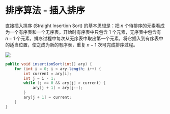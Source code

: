 # 排序算法 - 插入排序

直接插入排序 (Straight Insertion Sort) 的基本思想是：把 $n$ 个待排序的元素看成为一个有序表和一个无序表。开始时有序表中只包含 $1$ 个元素，无序表中包含有 $n-1$ 个元素，排序过程中每次从无序表中取出第一个元素，将它插入到有序表中的适当位置，使之成为新的有序表，重复 $n-1$ 次可完成排序过程。

![](/imgs/algorithm/sort/insertion-sort-1.gif)

```java
public void insertionSort(int[] ary) {
    for (int i = 0; i < ary.length; i++) {
        int current = ary[i];
        int j = i - 1;
        while (j >= 0 && ary[j] > current) {
            ary[j + 1] = ary[j--];
        }
        ary[j + 1] = current;
    }
}
```

